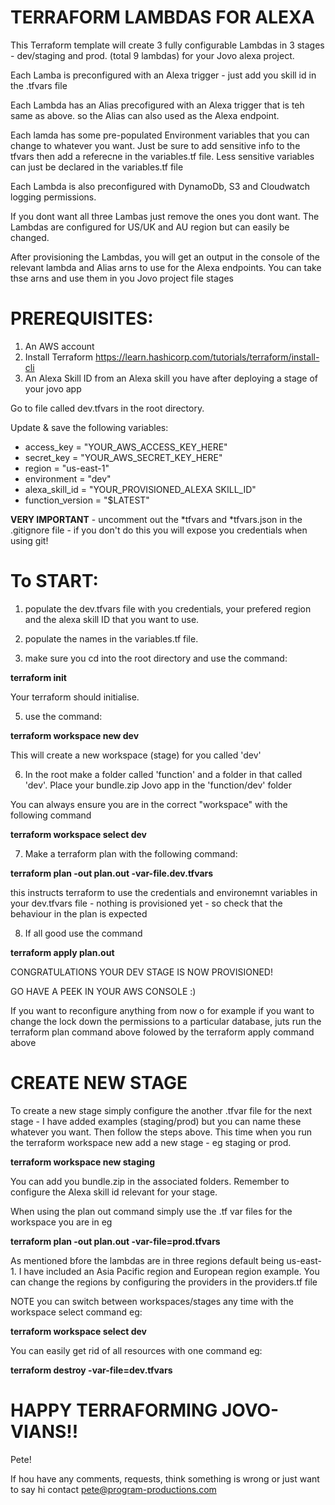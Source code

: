 
# TERRAFORM LAMBDAS FOR ALEXA

This Terraform template will create 3 fully configurable Lambdas in 3 stages - dev/staging and prod. (total 9 lambdas) for your Jovo alexa project. 

Each Lamba is preconfigured with an Alexa trigger - just add you skill id in the .tfvars file

Each Lambda has an Alias precofigured with an Alexa trigger that is teh same as above. so the Alias can also used as the Alexa endpoint. 

Each lamda has some pre-populated Environment variables that you can change to whatever you want. Just be sure to add sensitive info to the tfvars then add a referecne in the variables.tf file. Less sensitive variables can just be declared in the variables.tf file 

Each Lambda is also preconfigured with DynamoDb, S3 and Cloudwatch logging permissions. 

If you dont want all three Lambas just remove the ones you dont want. The Lambdas are configured for US/UK and AU region but can easily be changed. 


After provisioning the Lambdas, you will get an output in the console of the relevant lambda and Alias arns to use for the Alexa endpoints. You can take thse arns and use them in you Jovo project file stages   


# PREREQUISITES:

1. An AWS account
2. Install Terraform https://learn.hashicorp.com/tutorials/terraform/install-cli
3. An Alexa Skill ID from an Alexa skill you have after deploying a stage of your jovo app

Go to file called dev.tfvars in the root directory.

Update & save the following variables:

- access_key       = "YOUR_AWS_ACCESS_KEY_HERE"
- secret_key       = "YOUR_AWS_SECRET_KEY_HERE"
- region           = "us-east-1"
- environment      = "dev"
- alexa_skill_id   = "YOUR_PROVISIONED_ALEXA SKILL_ID"
- function_version = "$LATEST"

**VERY IMPORTANT** - uncomment out the *tfvars and *tfvars.json in the .gitignore file - if you don't do this you will expose you credentials when using git!


# To START:

1. populate the dev.tfvars file with you credentials, your prefered region and the alexa skill ID that you want to use.

2. populate the names in the variables.tf file.

3. make sure you cd into the root directory and use the command:

**terraform init**

Your terraform should initialise.

5. use the command:

**terraform workspace new dev**

This will create a new workspace (stage) for you called 'dev'

6. In the root make a folder called 'function' and a folder in that called 'dev'. Place your bundle.zip Jovo app in the 'function/dev' folder 

You can always ensure you are in the correct "workspace" with the following command 

**terraform workspace select dev**

7. Make a terraform plan with the following command:

**terraform plan -out plan.out -var-file.dev.tfvars**

this instructs terraform to use the credentials and environemnt variables in your dev.tfvars file - nothing is provisioned yet - so check that the behaviour in the plan is expected

8. If all good use the command

**terraform apply plan.out**

CONGRATULATIONS YOUR DEV STAGE IS NOW PROVISIONED! 

GO HAVE A PEEK IN YOUR AWS CONSOLE :)

If you want to reconfigure anything from now o for example if you want to change the lock down the permissions to a particular database, juts run the terraform plan command above folowed by the terraform apply command above

# CREATE NEW STAGE

To create a new stage simply configure the another .tfvar file for the next stage - I have added examples (staging/prod) but you can name these whatever you want. Then  follow the steps above. This time when you run the terraform workspace new add a new stage - eg staging or prod.

**terraform workspace new staging**

You can add you bundle.zip in the associated folders. Remember to configure the Alexa skill id relevant for your stage.

When using the plan out command simply use the .tf var files for the workspace you are in eg 

**terraform plan -out plan.out -var-file=prod.tfvars**

As mentioned bfore the lambdas are in three regions default being us-east-1. I have included an Asia Pacific region and European region example. You can change the regions by configuring the providers in the providers.tf file

NOTE you can switch between workspaces/stages any time with the workspace select command eg:

**terraform workspace select dev**

You can easily get rid of all resources with one command eg:

**terraform destroy -var-file=dev.tfvars**


# HAPPY TERRAFORMING JOVO-VIANS!!
 
Pete!

If hou have any comments, requests, think something is wrong or just want to say hi contact pete@program-productions.com 
